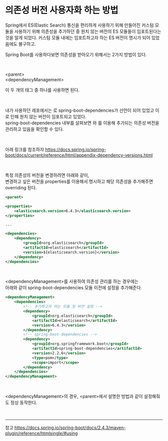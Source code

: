 #  의존성 버전 사용자화 하는 방법


Spring에서 ES(Elastic Search) 통신을 편리하게 사용하기 위해 만들어진 커스텀 모듈을 사용하기 위해 의존성을 추가하던 중 원치 않는 버전의 ES 모듈들이 임포트된다는 것을 알게 되었다. 커스텀 모듈 내에는 임포트하고자 하는 ES 버전이 명시가 되어 있었음에도 불구하고.

Spring Boot를 사용하다보면 의존성을 받아오기 위해서는 2가지 방법이 있다.

<br>

\<parent> <br>
\<dependencyManagement>

이 두 개의 태그 중 하나를 사용하면 된다.

<br>

내가 사용하던 레포에서는 <dependencyManagement>로 spring-boot-dependencies가 선언이 되어 있었고 이로 인해 원치 않는 버전이 임포트되고 있었다. <br>
	spring-boot-dependencies 내부를 살펴보면 <properties>와 <dependencyManagement>를 이용해 추가되는 의존성 버전을 관리하고 있음을 확인할 수 있다.

<br>

아래 링크를 참조하자
https://docs.spring.io/spring-boot/docs/current/reference/html/appendix-dependency-versions.html

<br>

특정 의존성의 버전을 변경하려면 아래와 같이, <br>
변경하고 싶은 버전을 properties를 이용해서 명시하고 해당 의존성을 추가해주면 overriding 된다.

```xml
<parent>

<properties>
	<elasticsearch.version>6.4.3</elasticsearch.version>
</properties>

...

<dependencies>
	<dependency>
		<groupId>org.elasticsearch</groupId>
		<artifactId>elasticsearch</artifactId>
		<version>${elasticsearch.version}</version>
	</dependency>
</dependencies>
```

<br>

\<dependencyManagement>를 사용하여 의존성 관리를 하는 경우에는 <br>
아래와 같이 spring-boot-dependencies 모듈 이전에 설정을 추가해준다.

```xml
<dependencyManagement>
	<dependencies>
		<!-- 추가하고자 하는 모듈 및 버전 설정 -->
		<dependency>
			<groupId>org.elasticsearch</groupId>
			<artifactId>elasticsearch</artifactId>
			<version>6.4.3</version>
		</dependency>
		<!-- spring-boot-dependencies -->
		<dependency>
			<groupId>org.springframework.boot</groupId>
			<artifactId>spring-boot-dependencies</artifactId>
			<version>2.2.6</version>
			<type>pom</type>
			<scope>import</scope>
		</dependency>
	</dependencies>
</dependencyManagement>
```
<br>

\<dependencyManagement>의 경우, \<parent>에서 설명한 방법과 같이 설정해줘도 정상 동작한다.

<br>

---

참고
https://docs.spring.io/spring-boot/docs/2.4.3/maven-plugin/reference/htmlsingle/#using
